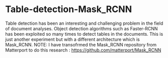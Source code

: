 # Table-detection-Mask_RCNN
Table detection has been an interesting and challenging problem in the field of document analyses. Object detection algorithms such as Faster-RCNN has been exploited so many times to detect tables in the documents. This is just another experiment but with a different architecture which is Mask_RCNN.
NOTE: I have transofrmed the Mask_RCNN repository from Matterport to do this research : https://github.com/matterport/Mask_RCNN
